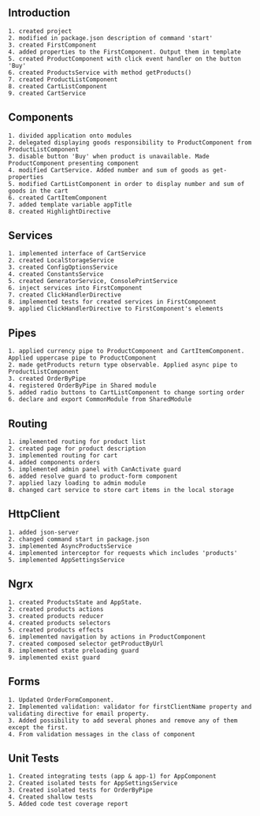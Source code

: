 ## Introduction

    1. created project
    2. modified in package.json description of command 'start'
    3. created FirstComponent
    4. added properties to the FirstComponent. Output them in template
    5. created ProductComponent with click event handler on the button 'Buy'
    6. created ProductsService with method getProducts()
    7. created ProductListComponent
    8. created CartListComponent
    9. created CartService

## Components

    1. divided application onto modules
    2. delegated displaying goods responsibility to ProductComponent from ProductListComponent
    3. disable button 'Buy' when product is unavailable. Made ProductComponent presenting component
    4. modified CartService. Added number and sum of goods as get-properties
    5. modified CartListComponent in order to display number and sum of goods in the cart
    6. created CartItemComponent
    7. added template variable appTitle
    8. created HighlightDirective

## Services

    1. implemented interface of CartService
    2. created LocalStorageService
    3. created ConfigOptionsService
    4. created ConstantsService
    5. created GeneratorService, ConsolePrintService
    6. inject services into FirstComponent
    7. created ClickHandlerDirective
    8. implemented tests for created services in FirstComponent
    9. applied ClickHandlerDirective to FirstComponent's elements

## Pipes

    1. applied currency pipe to ProductComponent and CartItemComponent. Applied uppercase pipe to ProductComponent
    2. made getProducts return type observable. Applied async pipe to ProductListComponent
    3. created OrderByPipe
    4. registered OrderByPipe in Shared module
    5. added radio buttons to CartListComponent to change sorting order
    6. declare and export CommonModule from SharedModule

## Routing

    1. implemented routing for product list
    2. created page for product description
    3. implemented routing for cart
    4. added components orders
    5. implemented admin panel with CanActivate guard
    6. added resolve guard to product-form component
    7. applied lazy loading to admin module
    8. changed cart service to store cart items in the local storage

## HttpClient

    1. added json-server
    2. changed command start in package.json
    3. implemented AsyncProductsService
    4. implemented interceptor for requests which includes 'products'
    5. implemented AppSettingsService

## Ngrx

    1. created ProductsState and AppState.
    2. created products actions
    3. created products reducer
    4. created products selectors
    5. created products effects
    6. implemented navigation by actions in ProductComponent
    7. created composed selector getProductByUrl
    8. implemented state preloading guard
    9. implemented exist guard

## Forms

    1. Updated OrderFormComponent.
    2. Implemented validation: validator for firstClientName property and validating directive for email property.
    3. Added possibility to add several phones and remove any of them except the first.
    4. From validation messages in the class of component

## Unit Tests

    1. Created integrating tests (app & app-1) for AppComponent
    2. Created isolated tests for AppSettingsService
    3. Created isolated tests for OrderByPipe
    4. Created shallow tests
    5. Added code test coverage report
